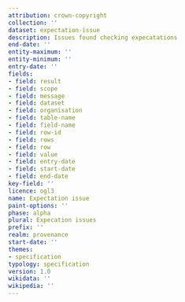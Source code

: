 ```yaml
---
attribution: crown-copyright
collection: ''
dataset: expectation-issue
description: Issues found checking expecatations
end-date: ''
entity-maximum: ''
entity-minimum: ''
entry-date: ''
fields:
- field: result
- field: scope
- field: message
- field: dataset
- field: organisation
- field: table-name
- field: field-name
- field: row-id
- field: rows
- field: row
- field: value
- field: entry-date
- field: start-date
- field: end-date
key-field: ''
licence: ogl3
name: Expectation issue
paint-options: ''
phase: alpha
plural: Expecation issues
prefix: ''
realm: provenance
start-date: ''
themes:
- specification
typology: specification
version: 1.0
wikidata: ''
wikipedia: ''
---
```

